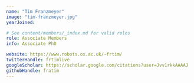 ```yaml
---
name: "Tim Franzmeyer"
image: "tim-franzmeyer.jpg"
yearJoined:

# See content/members/_index.md for valid roles
role: Associate Members
info: Associate PhD

website: https://www.robots.ox.ac.uk/~frtim/
twitterHandle: frtimlive
googleScholar: https://scholar.google.com/citations?user=Jvv1rkkAAAAJ
githubHandle: fratim
---
```

